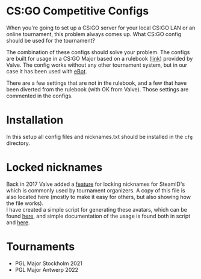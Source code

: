 # CS:GO Competitive Configs

When you're going to set up a CS:GO server for your local CS:GO LAN or an online tournament, this problem always comes up. What CS:GO config should be used for the tournament?
  
The combination of these configs should solve your problem. The configs are built for usage in a CS:GO Major based on a rulebook ([link](https://counter-strike.net/csgo_major_supplemental_rulebook)) provided by Valve. The config works without any other tournament system, but in our case it has been used with [eBot](https://github.com/deStrO/eBot-CSGO).  
  
There are a few settings that are not in the rulebook, and a few that have been diverted from the rulebook (with OK from Valve). Those settings are commented in the configs.

# Installation

In this setup all config files and nicknames.txt should be installed in the `cfg` directory. 

# Locked nicknames

Back in 2017 Valve added a [feature](https://blog.counter-strike.net/index.php/2017/10/19582/) for locking nicknames for SteamID's which is commonly used by tournament organizers. A copy of this file is also located here (mostly to make it easy for others, but also showing how the file works).  
I have created a simple script for generating these avatars, which can be found [here](https://github.com/suom1/csgo-competitive-scripts/blob/main/server/generate_avatars.sh), and simple documentation of the usage is found both in script and [here](https://github.com/suom1/csgo-competitive-scripts/blob/main/README.md).

# Tournaments
- PGL Major Stockholm 2021
- PGL Major Antwerp 2022
